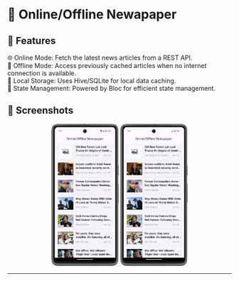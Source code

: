 # 📱 Online/Offline Newapaper

## 🌟 Features<br>
🌐 Online Mode: Fetch the latest news articles from a REST API.<br>
📴 Offline Mode: Access previously cached articles when no internet connection is available.<br>
💾 Local Storage: Uses Hive/SQLite for local data caching.<br>
🚀 State Management: Powered by Bloc for efficient state management.<br>

## 🌟 Screenshots

<div align="center">
  <img src="screenshot/screenshot_1.png" alt="Screenshot 1" width="30%" >
  <img src="screenshot/screenshot_2.png" alt="Screenshot 2" width="30%" >
</div>

---
